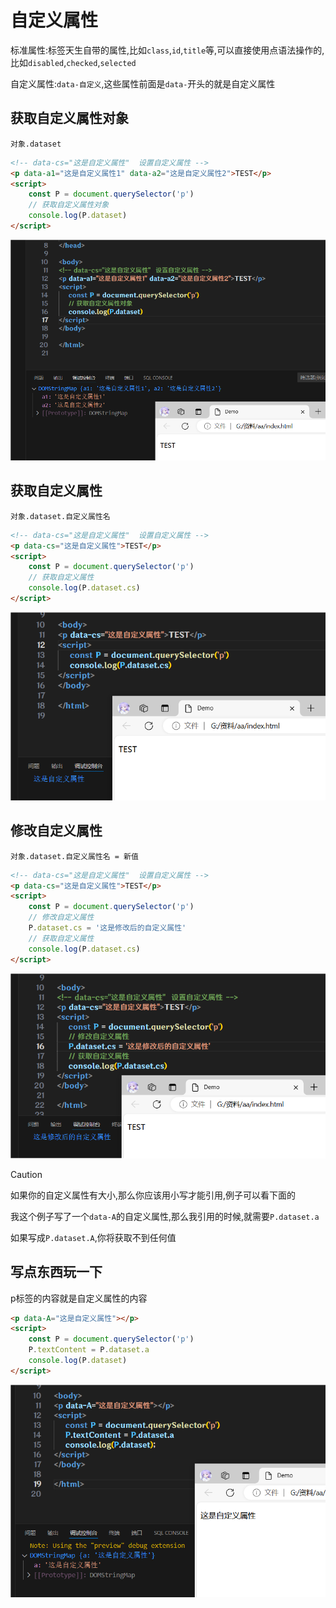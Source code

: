 # 自定义属性

标准属性:标签天生自带的属性,比如`class`,`id`,`title`等,可以直接使用点语法操作的,比如`disabled`,`checked`,`selected`

自定义属性:`data-自定义`,这些属性前面是`data-`开头的就是自定义属性

## 获取自定义属性对象

`对象.dataset`

```html
<!-- data-cs="这是自定义属性"  设置自定义属性 -->
<p data-a1="这是自定义属性1" data-a2="这是自定义属性2">TEST</p>
<script>
    const P = document.querySelector('p')
    // 获取自定义属性对象
    console.log(P.dataset)
</script>
```

![32-1](assets/32-1.png)

## 获取自定义属性

`对象.dataset.自定义属性名`

```html
<!-- data-cs="这是自定义属性"  设置自定义属性 -->
<p data-cs="这是自定义属性">TEST</p>
<script>
    const P = document.querySelector('p')
    // 获取自定义属性
    console.log(P.dataset.cs)
</script>
```

![32-2](assets/32-2.png)

## 修改自定义属性

`对象.dataset.自定义属性名 = 新值`

```html
<!-- data-cs="这是自定义属性"  设置自定义属性 -->
<p data-cs="这是自定义属性">TEST</p>
<script>
    const P = document.querySelector('p')
    // 修改自定义属性
    P.dataset.cs = '这是修改后的自定义属性'
    // 获取自定义属性
    console.log(P.dataset.cs)
</script>
```

![32-3](assets/32-3.png)

> [!caution]
>
> 如果你的自定义属性有大小,那么你应该用小写才能引用,例子可以看下面的
>
> 我这个例子写了一个`data-A`的自定义属性,那么我引用的时候,就需要`P.dataset.a`
>
> 如果写成`P.dataset.A`,你将获取不到任何值

## 写点东西玩一下

p标签的内容就是自定义属性的内容

```html
<p data-A="这是自定义属性"></p>
<script>
    const P = document.querySelector('p')
    P.textContent = P.dataset.a
    console.log(P.dataset)
</script>
```

![32-4](assets/32-4.png)
